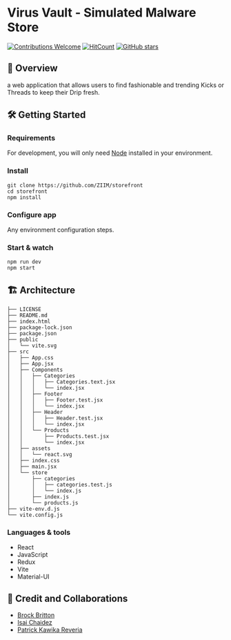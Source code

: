 # Virus Vault - Simulated Malware Store

[![Contributions Welcome](https://img.shields.io/badge/contributions-welcome-brightgreen.svg?style=round)](https://github.com/ZIIM/storefront/issues)
[![HitCount](http://hits.dwyl.com/ZIIM/storefront.svg)](http://hits.dwyl.com/ZIIM/storefront)
[![GitHub stars](https://img.shields.io/github/stars/ZIIM/storefront.svg?style=social&label=Star&maxAge=2592000)](https://GitHub.com/ZIIM/storefront/stargazers/)

## 🚀 Overview

a web application that allows users to find fashionable and trending Kicks or Threads to keep their Drip fresh.

## 🛠️  Getting Started

### Requirements

For development, you will only need [Node](http://nodejs.org/) installed in your
environment.

### Install

    git clone https://github.com/ZIIM/storefront
    cd storefront
    npm install

### Configure app

Any environment configuration steps.

### Start & watch

    npm run dev
    npm start

## 🏗️ Architecture

```
├── LICENSE
├── README.md
├── index.html
├── package-lock.json
├── package.json
├── public
│   └── vite.svg
├── src
│   ├── App.css
│   ├── App.jsx
│   ├── Components
│   │   ├── Categories
│   │   │   ├── Categories.text.jsx
│   │   │   └── index.jsx
│   │   ├── Footer
│   │   │   ├── Footer.test.jsx
│   │   │   └── index.jsx
│   │   ├── Header
│   │   │   ├── Header.test.jsx
│   │   │   └── index.jsx
│   │   └── Products
│   │       ├── Products.test.jsx
│   │       └── index.jsx
│   ├── assets
│   │   └── react.svg
│   ├── index.css
│   ├── main.jsx
│   └── store
│       ├── categories
│       │   ├── categories.test.js
│       │   └── index.js
│       ├── index.js
│       └── products.js
├── vite-env.d.js
└── vite.config.js
```

### Languages & tools

- React
- JavaScript
- Redux
- Vite
- Material-UI

## 🤝 Credit and Collaborations

- [Brock Britton](https://github.com/brockbritton)
- [Isai Chaidez](https://github.com/Arvoya)
- [Patrick Kawika Reveria](https://github.com/preveira)